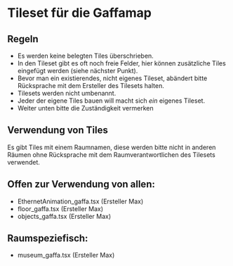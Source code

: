 # Tileset für die Gaffamap

## Regeln

- Es werden keine belegten Tiles überschrieben. 
- In den Tileset gibt es oft noch freie Felder, hier können zusätzliche Tiles eingefügt werden (siehe nächster Punkt). 
- Bevor man ein existierendes, nicht eigenes Tileset, abändert bitte Rücksprache mit dem Ersteller des Tilesets halten.
- Tilesets werden nicht umbenannt.
- Jeder der eigene Tiles bauen will macht sich *ein* eigenes Tileset.
- Weiter unten bitte die Zuständigkeit vermerken

## Verwendung von Tiles

Es gibt Tiles mit einem Raumnamen, diese werden bitte nicht in anderen Räumen ohne Rücksprache mit dem Raumverantwortlichen des Tilesets verwendet.

## Offen zur Verwendung von allen:
- EthernetAnimation_gaffa.tsx (Ersteller Max)
- floor_gaffa.tsx (Ersteller Max)
- objects_gaffa.tsx (Ersteller Max)

## Raumspeziefisch:
- museum_gaffa.tsx (Ersteller Max)
